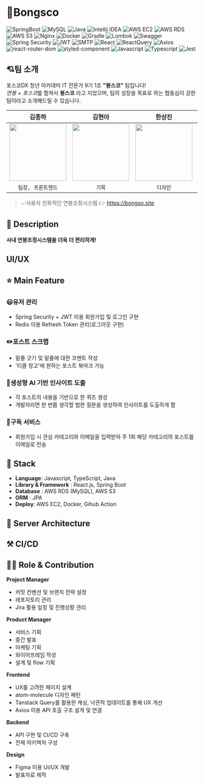 
# 📑Bongsco

![SpringBoot](https://img.shields.io/badge/SpringBoot-3.3.1-6DB33F?style=flat&logo=springboot&logoColor=white)
![MySQL](https://img.shields.io/badge/DBMS-MySQL-orange?style=flat&logo=mysql&logoColor=white)
![Java](https://img.shields.io/badge/Java-17-007396?style=flat&logo=java&logoColor=white)
![Intellij IDEA](https://img.shields.io/badge/IDE-Intellij_IDEA-000000?style=flat&logo=intellij-idea&logoColor=white)
![AWS EC2](https://img.shields.io/badge/Infra-AWS_EC2-232F3E?style=flat&logo=amazon-aws&logoColor=white)
![AWS RDS](https://img.shields.io/badge/Infra-AWS_RDS-527FFF?style=flat&logo=amazon-aws&logoColor=white)
![AWS S3](https://img.shields.io/badge/Infra-AWS_S3-569A31?style=flat&logo=amazon-s3&logoColor=white)
![Nginx](https://img.shields.io/badge/Infra-Nginx-009639?style=flat&logo=nginx&logoColor=white)
![Docker](https://img.shields.io/badge/Infra-Docker-2496ED?style=flat&logo=docker&logoColor=white)
![Gradle](https://img.shields.io/badge/Build_Tool-Gradle-02303A?style=flat&logo=gradle&logoColor=white)
![Lombok](https://img.shields.io/badge/Dependency-Lombok-8BC34A?style=flat&logo=lombok&logoColor=white)
![Swagger](https://img.shields.io/badge/Dependency-Swagger-85EA2D?style=flat&logo=swagger&logoColor=black)
![Spring Security](https://img.shields.io/badge/Dependency-Spring_Security-6DB33F?style=flat&logo=spring-security&logoColor=white)
![JWT](https://img.shields.io/badge/Dependency-JWT-000000?style=flat&logo=json-web-tokens&logoColor=white)
![SMTP](https://img.shields.io/badge/Dependency-SMTP-D14836?style=flat&logo=gmail&logoColor=white)
![React](https://img.shields.io/badge/react-18.3.1-61DAFB?style=flat&logo=react&logoColor=%2361DAFB)
![ReactQuery](https://img.shields.io/badge/reactQuery-5.51.11-FF4154?style=flat&logo=react%20query)
![Axios](https://img.shields.io/badge/Axios-1.7.2-5A29E4?style=flat&logo=axios&logoColor=5A29E4)
![react-router-dom](https://img.shields.io/badge/ReactRouter-6.23.1-CA4245?style=flat&logo=React%20Router)
![styled-component](https://img.shields.io/badge/Styled_Component-6.1.11-DB7093?style=flat&logo=styled-components)
![Javascript](https://img.shields.io/badge/Javascript-ES6+-F7DF1E?style=flat&logo=JavaScript)
![Typescript](https://img.shields.io/badge/Typescript-4.9.5-3178C6?style=flat&logo=TypeScript)
![Jest](https://img.shields.io/badge/Jest-29.7.0-323330?style=flat&logo=Jest)




## 💘팀 소개

포스코DX 청년 아카데미 IT 전문가 9기 1조 **"봉스코"** 팀입니다!<br>
<i>연봉 + 포스코</i>를 합쳐서 **봉스코** 라고 지었으며, 팀의 성장을 목표로 하는 협동심이 강한 팀이라고 소개해드릴 수 있습니다.


<div align="center">

| **김종하** | **김현아** | **한상진** |  **김서영** | **이은재** | 
| :------: |  :------: | :------: |  :------: |  :------: | 
| [<img src="https://github.com/user-attachments/assets/9912ad8f-9a6c-4c49-a3f1-84585919a659" height=150 width=150>](https://github.com/yeonnybus) | [<img src="https://github.com/user-attachments/assets/860ac980-fad4-4faf-ab92-2ae5eb2d607c" height=150 width=150> ](https://blog.naver.com/reveusellie) | [<img src="https://avatars.githubusercontent.com/u/121819862?v=4" height=150 width=150>](https://github.com/NhaRyeong) | [<img src="https://github.com/user-attachments/assets/357cac69-b5d4-4ebb-98e8-a6780c3aee03" height=150 width=150> ](https://github.com/chaeyeonKong) | [<img src="https://avatars.githubusercontent.com/u/110108243?v=4" height=150 width=150> ](https://github.com/Amepistheo) | 
| `팀장, 프론트엔드`  | `기획` | `디자인` | `백엔드`  | `백엔드` | 





</div>


>  ✅사용자 친화적인 연봉조정시스템 👉 https://bongso.site





## 📖 Description

**사내 연봉조정시스템을 더욱 더 편리하게!**



## UI/UX





## ⭐ Main Feature

### 😃유저 관리
- Spring Security + JWT 이용 회원가입 및 로그인 구현
- Redis 이용 Refresh Token 관리(로그아웃 구현)

### ✏️포스트 스크랩
- 밑줄 긋기 밎 밑줄에 대한 코멘트 작성
- '티클 창고'에 원하는 포스트 북마크 가능

### 🧠생성형 AI 기반 인사이트 도출
- 각 포스트의 내용을 기반으로 한 퀴즈 생성
- 개발자라면 한 번쯤 생각할 법한 질문을 생성하여 인사이트를 도출하게 함

### 📖구독 서비스
- 회원가입 시 관심 카테고리와 이메일을 입력받아 주 1회 해당 카테고리의 포스트를 이메일로 전송


## 🔧 Stack
- **Language**: Javascript, TypeScript, Java
- **Library & Framework** : React.js, Spring Boot
- **Database** : AWS RDS (MySQL), AWS S3
- **ORM** : JPA
- **Deploy**: AWS EC2, Docker, Gihub Action



## 🔨 Server Architecture



## ⚒ CI/CD


## 👨‍💻 Role & Contribution


**Project Manager**
- 커밋 컨벤션 및 브랜치 전략 설정
- 레포지토리 관리
- Jira 활용 일정 및 진행상황 관리

**Product Manager**
- 서비스 기획
- 중간 발표
- 마케팅 기획
- 와이어프레임 작성
- 설계 및 flow 기획

**Frontend**

- UX를 고려한 페이지 설계
- atom-molecule 디자인 패턴
- Tanstack Query를 활용한 캐싱, 낙관적 업데이트를 통해 UX 개선
- Axios 이용 API 호출 구조 설게 및 연결

**Backend**

- API 구현 및 CI/CD 구축
- 전체 아키텍처 구성

**Design**
- Figma 이용 UI/UX 개발
- 발표자료 제작
